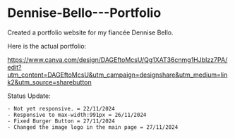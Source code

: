 # Dennise-Bello---Portfolio
Created a portfolio website for my fiancée Dennise Bello.


Here is the actual portfolio:

https://www.canva.com/design/DAGEftoMcsU/Qg1XAT36cnmg1HJbIzz7PA/edit?utm_content=DAGEftoMcsU&utm_campaign=designshare&utm_medium=link2&utm_source=sharebutton


Status Update:
``````
- Not yet responsive. = 22/11/2024
- Responsive to max-width:991px = 26/11/2024
- Fixed Burger Button = 27/11/2024
- Changed the image logo in the main page = 27/11/2024

``````
